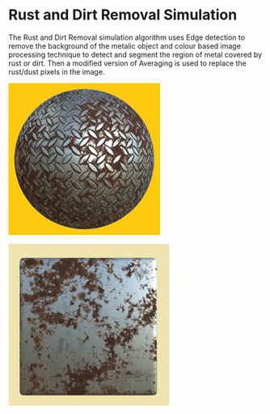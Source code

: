 # Rust and Dirt Removal Simulation


The Rust and Dirt Removal simulation algorithm uses Edge detection to remove the background of the metalic object and  colour based image processing technique to detect and segment the region of metal covered by rust or dirt. Then a modified version of Averaging is used to replace the rust/dust pixels in the image.

![Demo-1](https://github.com/nagulan23/Rust-and-Dirt-Removal-Simulation/blob/main/Demo/short%20demo%201.gif)

![Demo-2](https://github.com/nagulan23/Rust-and-Dirt-Removal-Simulation/blob/main/Demo/short%20demo%202.gif)
